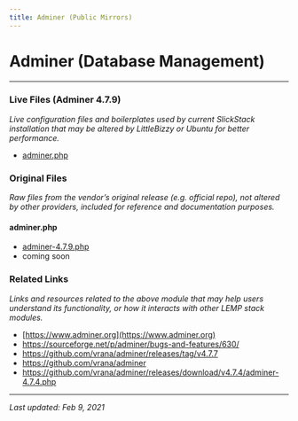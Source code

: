 ```yaml
---
title: Adminer (Public Mirrors)
---
```


# Adminer (Database Management)

----

### Live Files (Adminer 4.7.9)

*Live configuration files and boilerplates used by current SlickStack installation that may be altered by LittleBizzy or Ubuntu for better performance.*

* [adminer.php](adminer.txt)

### Original Files

*Raw files from the vendor’s original release (e.g. official repo), not altered by other providers, included for reference and documentation purposes.*

#### adminer.php

* [adminer-4.7.9.php](adminer-4.7.9.txt)
* coming soon

### Related Links

*Links and resources related to the above module that may help users understand its functionality, or how it interacts with other LEMP stack modules.*

* [https://www.adminer.org](https://www.adminer.org)
* https://sourceforge.net/p/adminer/bugs-and-features/630/
* https://github.com/vrana/adminer/releases/tag/v4.7.7
* https://github.com/vrana/adminer
* https://github.com/vrana/adminer/releases/download/v4.7.4/adminer-4.7.4.php

----

*Last updated: Feb 9, 2021*
